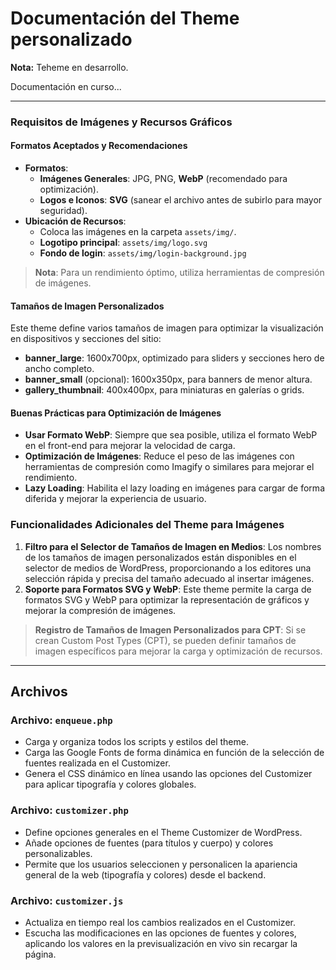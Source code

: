 # Documentación del Theme personalizado

<div class="notecard note">
  <p><strong>Nota:</strong> Teheme en desarrollo.</p>
  <p>Documentación en curso...</p>
</div>

---

### Requisitos de Imágenes y Recursos Gráficos

#### Formatos Aceptados y Recomendaciones

- **Formatos**:
  - **Imágenes Generales**: JPG, PNG, **WebP** (recomendado para optimización).
  - **Logos e Iconos**: **SVG** (sanear el archivo antes de subirlo para mayor seguridad).
- **Ubicación de Recursos**:
  - Coloca las imágenes en la carpeta `assets/img/`.
  - **Logotipo principal**: `assets/img/logo.svg`
  - **Fondo de login**: `assets/img/login-background.jpg`

> **Nota**: Para un rendimiento óptimo, utiliza herramientas de compresión de imágenes.

#### Tamaños de Imagen Personalizados

Este theme define varios tamaños de imagen para optimizar la visualización en dispositivos y secciones del sitio:

- **banner_large**: 1600x700px, optimizado para sliders y secciones hero de ancho completo.
- **banner_small** (opcional): 1600x350px, para banners de menor altura.
- **gallery_thumbnail**: 400x400px, para miniaturas en galerías o grids.

#### Buenas Prácticas para Optimización de Imágenes

- **Usar Formato WebP**: Siempre que sea posible, utiliza el formato WebP en el front-end para mejorar la velocidad de carga.
- **Optimización de Imágenes**: Reduce el peso de las imágenes con herramientas de compresión como Imagify o similares para mejorar el rendimiento.
- **Lazy Loading**: Habilita el lazy loading en imágenes para cargar de forma diferida y mejorar la experiencia de usuario.

### Funcionalidades Adicionales del Theme para Imágenes

1. **Filtro para el Selector de Tamaños de Imagen en Medios**: Los nombres de los tamaños de imagen personalizados están disponibles en el selector de medios de WordPress, proporcionando a los editores una selección rápida y precisa del tamaño adecuado al insertar imágenes.
2. **Soporte para Formatos SVG y WebP**: Este theme permite la carga de formatos SVG y WebP para optimizar la representación de gráficos y mejorar la compresión de imágenes.

> **Registro de Tamaños de Imagen Personalizados para CPT**: Si se crean Custom Post Types (CPT), se pueden definir tamaños de imagen específicos para mejorar la carga y optimización de recursos.

---

## Archivos

### Archivo: `enqueue.php`

- Carga y organiza todos los scripts y estilos del theme.
- Carga las Google Fonts de forma dinámica en función de la selección de fuentes realizada en el Customizer.
- Genera el CSS dinámico en línea usando las opciones del Customizer para aplicar tipografía y colores globales.

### Archivo: `customizer.php`

- Define opciones generales en el Theme Customizer de WordPress.
- Añade opciones de fuentes (para títulos y cuerpo) y colores personalizables.
- Permite que los usuarios seleccionen y personalicen la apariencia general de la web (tipografía y colores) desde el backend.

### Archivo: `customizer.js`

- Actualiza en tiempo real los cambios realizados en el Customizer.
- Escucha las modificaciones en las opciones de fuentes y colores, aplicando los valores en la previsualización en vivo sin recargar la página.

